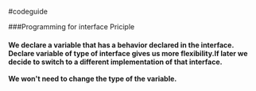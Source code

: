 #codeguide

###Programming for interface Priciple

#### <p>We declare a variable that has a behavior declared in the interface.<br>Declare variable of type of interface gives us more flexibility.If later we decide to switch to a different implementation of that interface.</br><br>We won't need to change the type of the variable.</br>
